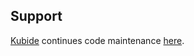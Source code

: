 ## Support

[Kubide](https://kubide.io/) continues code maintenance [here](https://gitlab.com/kubide-rocks/ionic-angular-cordova-seed).
